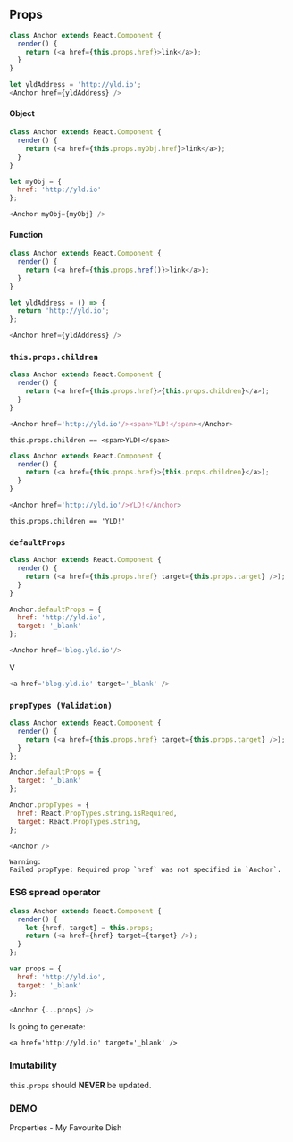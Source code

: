 ## Props

```js
class Anchor extends React.Component {
  render() {
    return (<a href={this.props.href}>link</a>);
  }
}
```

```js
let yldAddress = 'http://yld.io';
<Anchor href={yldAddress} />
```

<!-- Using Types :: Unlike `HTML` you can use any variable type in the attributes -->
<!-- We could pass strings, booleans, objects, functions... -->


#### Object

```js
class Anchor extends React.Component {
  render() {
    return (<a href={this.props.myObj.href}>link</a>);
  }
}
```

```js
let myObj = {
  href: 'http://yld.io'
};

<Anchor myObj={myObj} />
```


#### Function

```js
class Anchor extends React.Component {
  render() {
    return (<a href={this.props.href()}>link</a>);
  }
}
```

```js
let yldAddress = () => {
  return 'http://yld.io';
};

<Anchor href={yldAddress} />
```


### `this.props.children`

```js
class Anchor extends React.Component {
  render() {
    return (<a href={this.props.href}>{this.props.children}</a>);
  }
}
```

```js
<Anchor href='http://yld.io'/><span>YLD!</span></Anchor>
```

`this.props.children == <span>YLD!</span>`


```js
class Anchor extends React.Component {
  render() {
    return (<a href={this.props.href}>{this.props.children}</a>);
  }
}
```

```js
<Anchor href='http://yld.io'/>YLD!</Anchor>
```

`this.props.children == 'YLD!'`


### `defaultProps`

```js
class Anchor extends React.Component {
  render() {
    return (<a href={this.props.href} target={this.props.target} />);
  }
}

Anchor.defaultProps = {
  href: 'http://yld.io',
  target: '_blank'
};
```

```js
<Anchor href='blog.yld.io'/>
```

V
```js
<a href='blog.yld.io' target='_blank' />
```


### `propTypes (Validation)`
<!-- **Only checked on developer mode** -->
```js
class Anchor extends React.Component {
  render() {
    return (<a href={this.props.href} target={this.props.target} />);
  }
};

Anchor.defaultProps = {
  target: '_blank'
};

Anchor.propTypes = {
  href: React.PropTypes.string.isRequired,
  target: React.PropTypes.string,
};
```

```js
<Anchor />
```

```
Warning:
Failed propType: Required prop `href` was not specified in `Anchor`.
```


### ES6 spread operator

```js
class Anchor extends React.Component {
  render() {
    let {href, target} = this.props;
    return (<a href={href} target={target} />);
  }
};
```

```js
var props = {
  href: 'http://yld.io',
  target: '_blank'
};

<Anchor {...props} />
```
Is going to generate:
```
<a href='http://yld.io' target='_blank' />
```


### Imutability

`this.props` should **NEVER** be updated.


### DEMO
Properties - My Favourite Dish
